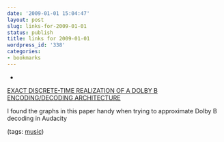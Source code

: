 ```yaml
---
date: '2009-01-01 15:04:47'
layout: post
slug: links-for-2009-01-01
status: publish
title: links for 2009-01-01
wordpress_id: '338'
categories:
- bookmarks
---
```


  * 
                

[EXACT DISCRETE-TIME REALIZATION OF A DOLBY B ENCODING/DECODING ARCHITECTURE](http://www.dafx.ca/proceedings/papers/p_297.pdf)


                

I found the graphs in this paper handy when trying to approximate Dolby B decoding in Audacity


                

(tags: [music](http://delicious.com/eob/music))


            
